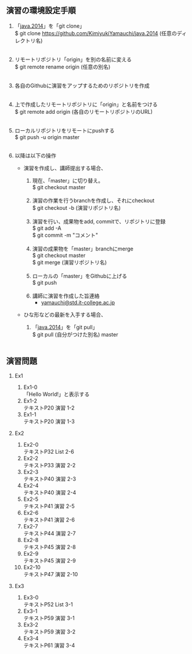 ## 演習の環境設定手順

1. 「[java.2014](https://github.com/KimiyukiYamauchi/java.2014)」を「git clone」
<br />$ git clone https://github.com/KimiyukiYamauchi/java.2014 (任意のディレクトリ名)<br /><br />
1. リモートリポジトリ「origin」を別の名前に変える
<br />$ git remote rename origin  (任意の別名)<br /><br />
1. 各自のGithubに演習をアップするためのリポジトリを作成<br /><br />
1. 上で作成したリモートリポジトリに「origin」と名前をつける
<br />$ git remote add origin  (各自のリモートリポジトリのURL)<br /><br />
1. ローカルリポジトリをリモートにpushする
<br />$ git push -u origin master<br /><br />
1. 以降は以下の操作

	* 演習を作成し、講師提出する場合、

		1. 現在、「master」に切り替え。
<br />$ git checkout master <br /><br />
		1. 演習の作業を行うbranchを作成し、それにcheckout
<br />$ git checkout -b (演習リポジトリ名) <br /><br />
		1. 演習を行い、成果物をadd, commitで、リポジトリに登録 
<br />$ git add -A
<br />$ git commit -m "コメント"<br /><br />
		1. 演習の成果物を「master」branchにmerge
<br />$ git checkout master 
<br />$ git merge (演習リポジトリ名) <br /><br />
		1. ローカルの「master」をGithubに上げる
<br />$ git push <br /><br />
		1. 講師に演習を作成した旨連絡
			* yamauchi@std.it-college.ac.jp

	* ひな形などの最新を入手する場合、

		1. 「[java.2014](https://github.com/KimiyukiYamauchi/java.2014)」を「git pull」
<br />$ git pull (自分がつけた別名) master<br /><br />

## 演習問題

1. Ex1

	1. Ex1-0<br />
		「Hello World!」と表示する
	1. Ex1-2<br />
		テキストP20 演習 1-2
	1. Ex1-1<br />
		テキストP20 演習 1-3

1. Ex2

	1. Ex2-0<br />
		テキストP32 List 2-6
	1. Ex2-2<br />
		テキストP33 演習 2-2
	1. Ex2-3<br />
		テキストP40 演習 2-3
	1. Ex2-4<br />
		テキストP40 演習 2-4
	1. Ex2-5<br />
		テキストP41 演習 2-5
	1. Ex2-6<br />
		テキストP41 演習 2-6
	1. Ex2-7<br />
		テキストP44 演習 2-7
	1. Ex2-8<br />
		テキストP45 演習 2-8
	1. Ex2-9<br />
		テキストP45 演習 2-9
	1. Ex2-10<br />
		テキストP47 演習 2-10

1. Ex3

	1. Ex3-0<br />
		テキストP52 List 3-1
	1. Ex3-1<br />
		テキストP59 演習 3-1
	1. Ex3-2<br />
		テキストP59 演習 3-2 	
	1. Ex3-4<br />
		テキストP61 演習 3-4 	
